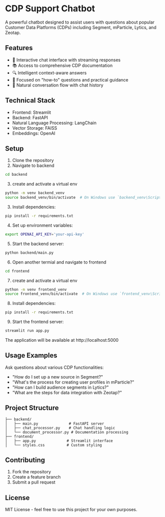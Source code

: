 # CDP Support Chatbot

A powerful chatbot designed to assist users with questions about popular Customer Data Platforms (CDPs) including Segment, mParticle, Lytics, and Zeotap.

## Features

- 💬 Interactive chat interface with streaming responses
- 📚 Access to comprehensive CDP documentation
- 🔍 Intelligent context-aware answers
- 🎯 Focused on "how-to" questions and practical guidance
- 🔄 Natural conversation flow with chat history

## Technical Stack

- Frontend: Streamlit
- Backend: FastAPI
- Natural Language Processing: LangChain
- Vector Storage: FAISS
- Embeddings: OpenAI

## Setup

1. Clone the repository
2. Navigate to backend
```bash
cd backend
```
3. create and activate a virtual env
```bash
python -m venv backend_venv
source backend_venv/bin/activate  # On Windows use `backend_venv\Scripts\activate`
```
3. Install dependencies:
```bash
pip install -r requirements.txt
```
4. Set up environment variables:
```bash
export OPENAI_API_KEY='your-api-key'
```
5. Start the backend server:
```bash
python backend/main.py
```
6. Open another termial and navigate to frontend
```bash
cd frontend
```
7. create and activate a virtual env
```bash
python -m venv frontend_venv
source frontend_venv/bin/activate  # On Windows use `frontend_venv\Scripts\activate`
```
8. Install dependencies:
```bash
pip install -r requirements.txt
```
9. Start the frontend server:
```bash
streamlit run app.py
```

The application will be available at http://localhost:5000

## Usage Examples

Ask questions about various CDP functionalities:

- "How do I set up a new source in Segment?"
- "What's the process for creating user profiles in mParticle?"
- "How can I build audience segments in Lytics?"
- "What are the steps for data integration with Zeotap?"

## Project Structure

```
├── backend/
│   ├── main.py              # FastAPI server
│   ├── chat_processor.py    # Chat handling logic
│   └── document_processor.py # Documentation processing
├── frontend/
│   ├── app.py              # Streamlit interface
│   └── styles.css          # Custom styling
```

## Contributing

1. Fork the repository
2. Create a feature branch
3. Submit a pull request

## License

MIT License - feel free to use this project for your own purposes.
